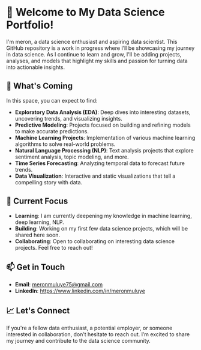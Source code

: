 # 👋 Welcome to My Data Science Portfolio!

I'm meron, a data science enthusiast and aspiring data scientist. This GitHub repository is a work in progress where I’ll be showcasing my journey in data science. As I continue to learn and grow, I'll be adding projects, analyses, and models that highlight my skills and passion for turning data into actionable insights.

## 🚀 What's Coming
In this space, you can expect to find:
- **Exploratory Data Analysis (EDA)**: Deep dives into interesting datasets, uncovering trends, and visualizing insights.
- **Predictive Modeling**: Projects focused on building and refining models to make accurate predictions.
- **Machine Learning Projects**: Implementation of various machine learning algorithms to solve real-world problems.
- **Natural Language Processing (NLP)**: Text analysis projects that explore sentiment analysis, topic modeling, and more.
- **Time Series Forecasting**: Analyzing temporal data to forecast future trends.
- **Data Visualization**: Interactive and static visualizations that tell a compelling story with data.

## 🌱 Current Focus
- **Learning**: I am currently deepening my knowledge in machine learning, deep learning, NLP.
- **Building**: Working on my first few data science projects, which will be shared here soon.
- **Collaborating**: Open to collaborating on interesting data science projects. Feel free to reach out!

## 📫 Get in Touch
- **Email**: meronmuluye75@gmail.com
- **LinkedIn**: https://www.linkedin.com/in/meronmuluye

## 📈 Let's Connect
If you're a fellow data enthusiast, a potential employer, or someone interested in collaboration, don’t hesitate to reach out. I’m excited to share my journey and contribute to the data science community.

<!---
meron-23/meron-23 is a ✨ special ✨ repository because its `README.md` (this file) appears on your GitHub profile.
You can click the Preview link to take a look at your changes.
--->
